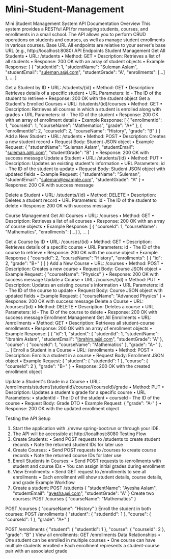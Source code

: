 # Mini-Student-Management

Mini Student Management System API Documentation
Overview
This system provides a RESTful API for managing students, courses, and enrollments in a small school. The API allows you to perform CRUD operations on students and courses, as well as manage student enrollments in various courses.
Base URL
All endpoints are relative to your server's base URL (e.g., http://localhost:8080)
API Endpoints
Student Management
Get All Students
•	URL: /students
•	Method: GET
•	Description: Retrieves a list of all students
•	Response: 200 OK with an array of student objects
•	Example Response:
[
  {
    "studentId": 1,
    "studentName": "Suleman Aslam",
    "studentEmail": "suleman.a@i.com",
    "studentGrade": "A",
    "enrollments": [...]
  },
  ...
]


Get a Student by ID
•	URL: /students/{id}
•	Method: GET
•	Description: Retrieves details of a specific student
•	URL Parameters: id - The ID of the student to retrieve
•	Response: 200 OK with the student object
Get a Student's Enrolled Courses
•	URL: /students/{id}/courses
•	Method: GET
•	Description: Retrieves all courses in which a student is enrolled along with grades
•	URL Parameters: id - The ID of the student
•	Response: 200 OK with an array of enrollment details
•	Example Response:
[
  {
    "enrollmentId": 1,
    "courseId": 1,
    "courseName": "Mathematics",
    "grade": "A+"
  },
  {
    "enrollmentId": 2,
    "courseId": 2,
    "courseName": "History",
    "grade": "B"
  }
]
Add a New Student
•	URL: /students
•	Method: POST
•	Description: Creates a new student record
•	Request Body: Student JSON object
•	Example Request:
{
  "studentName": "Suleman Aslam",
  "studentEmail": "suleman.a@i.com",
  "studentGrade": "B"
}
•	Response: 200 OK with success message
Update a Student
•	URL: /students/{id}
•	Method: PUT
•	Description: Updates an existing student's information
•	URL Parameters: id - The ID of the student to update
•	Request Body: Student JSON object with updated fields
•	Example Request:
{
  "studentName": "Suleman",
  "studentEmail": "suleman@example.com",
  "studentGrade": "A"
}
•	Response: 200 OK with success message

Delete a Student
•	URL: /students/{id}
•	Method: DELETE
•	Description: Deletes a student record
•	URL Parameters: id - The ID of the student to delete
•	Response: 200 OK with success message

Course Management
Get All Courses
•	URL: /courses
•	Method: GET
•	Description: Retrieves a list of all courses
•	Response: 200 OK with an array of course objects
•	Example Response:
[
  {
    "courseId": 1,
    "courseName": "Mathematics",
    "enrollments": [...]
  },
  ...
]



Get a Course by ID
•	URL: /courses/{id}
•	Method: GET
•	Description: Retrieves details of a specific course
•	URL Parameters: id - The ID of the course to retrieve
•	Response: 200 OK with the course object
•	Example Response
{
"courseId": 2,
    "courseName": "History",
    "enrollments": [
        {
            "id": 2,
            "grade": "B+"
        }
    ]
}
Add a New Course
•	URL: /courses
•	Method: POST
•	Description: Creates a new course
•	Request Body: Course JSON object
•	Example Request:
{
  "courseName": "Physics"
}
•	Response: 200 OK with success message
Update a Course
•	URL: /courses/{id}
•	Method: PUT
•	Description: Updates an existing course's information
•	URL Parameters: id - The ID of the course to update
•	Request Body: Course JSON object with updated fields
•	Example Request:
{
  "courseName": "Advanced Physics"
}
•	Response: 200 OK with success message
Delete a Course
•	URL: /courses/{id}
•	Method: DELETE
•	Description: Deletes a course
•	URL Parameters: id - The ID of the course to delete
•	Response: 200 OK with success message
Enrollment Management
Get All Enrollments
•	URL: /enrollments
•	Method: GET
•	Description: Retrieves all student-course enrollments
•	Response: 200 OK with an array of enrollment objects
•	Example Response:
[
  {
    "id": 1,
    "student": {
      "studentId": 1,
      "studentName": "Ibrahim Aslam",
      "studentEmail": "Ibrahim.a@i.com",
      "studentGrade": "A"
    },
    "course": {
      "courseId": 1,
      "courseName": "Mathematics"
    },
    "grade": "A+"
  },
  ...
]
Enroll a Student in a Course
•	URL: /enrollments
•	Method: POST
•	Description: Enrolls a student in a course
•	Request Body: Enrollment JSON object
•	Example Request:
{
  "student": {
    "studentId": 1
  },
  "course": {
    "courseId": 2
  },
  "grade": "B+"
}
•	Response: 200 OK with the created enrollment object

Update a Student's Grade in a Course
•	URL: /enrollments/student/{studentId}/course/{courseId}/grade
•	Method: PUT
•	Description: Updates a student's grade for a specific course
•	URL Parameters:
•	studentId - The ID of the student
•	courseId - The ID of the course
•	Request Body: Grade DTO
•	Example Request:
{
  "grade": "A-"
}
•	Response: 200 OK with the updated enrollment object


Testing the API
Setup
1.	Start the application with ./mvnw spring-boot:run or through your IDE.
2.	The API will be accessible at http://localhost:8080
Testing Flow
1.	Create Students:
•	Send POST requests to /students to create student records
•	Note the returned student IDs for later use
2.	Create Courses:
•	Send POST requests to /courses to create course records
•	Note the returned course IDs for later use
3.	Enroll Students in Courses:
•	Send POST requests to /enrollments with student and course IDs
•	You can assign initial grades during enrollment
4.	View Enrollments:
•	Send GET request to /enrollments to see all enrollments
•	Each enrollment will show student details, course details, and grade
Example Workflow
1.	Create a student:
POST /students
{
  "studentName": "Ayesha Aslam",
  "studentEmail": "ayesha.@i.com",
  "studentGrade": "A"
}
Create two courses:
POST /courses
{
  "courseName": "Mathematics"
}

POST /courses
{
  "courseName": "History"
}
Enroll the student in both courses:
POST /enrollments
{
  "student": { "studentId": 1 },
  "course": { "courseId": 1 },
  "grade": "A+"
}

POST /enrollments
{
  "student": { "studentId": 1 },
  "course": { "courseId": 2 },
  "grade": "B"
}
View all enrollments:
GET /enrollments
Data Relationships
•	One student can be enrolled in multiple courses
•	One course can have multiple students enrolled
•	Each enrollment represents a student-course pair with an associated grade


